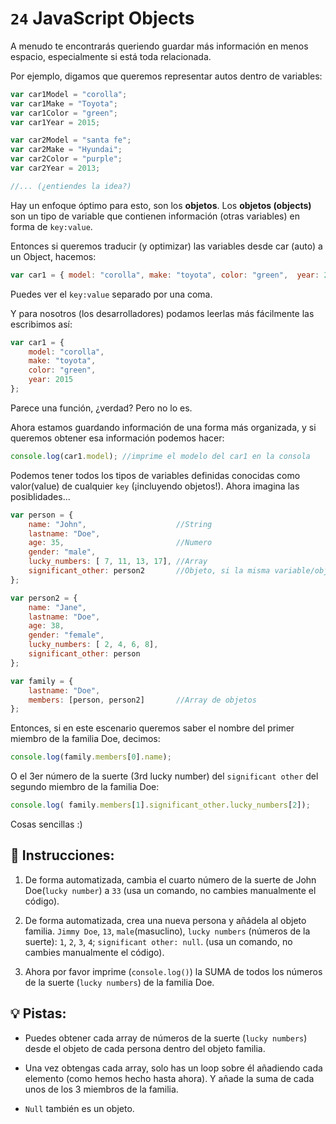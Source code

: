 # `24` JavaScript Objects

A menudo te encontrarás queriendo guardar más información en menos espacio, especialmente si está toda relacionada. 

Por ejemplo, digamos que queremos representar autos dentro de variables:

```js
var car1Model = "corolla";
var car1Make = "Toyota";
var car1Color = "green";
var car1Year = 2015;

var car2Model = "santa fe";
var car2Make = "Hyundai";
var car2Color = "purple";
var car2Year = 2013;

//... (¿entiendes la idea?)

```


Hay un enfoque óptimo para esto, son los **objetos**. Los **objetos (objects)** son un tipo de variable que contienen información (otras variables) en forma de `key:value`.

Entonces si queremos traducir (y optimizar) las variables desde car (auto) a un Object, hacemos:

```js
var car1 = { model: "corolla", make: "toyota", color: "green",  year: 2015};
```

Puedes ver el `key:value` separado por una coma. 

Y para nosotros (los desarrolladores) podamos leerlas más fácilmente las escribimos así:

```js
var car1 = {
    model: "corolla", 
    make: "toyota", 
    color: "green",  
    year: 2015
};
```

Parece una función, ¿verdad? Pero no lo es.

Ahora estamos guardando información de una forma más organizada, y si queremos obtener esa información podemos hacer:

```js
console.log(car1.model); //imprime el modelo del car1 en la consola
```

Podemos tener todos los tipos de variables definidas conocidas como valor(value) de cualquier `key` (¡incluyendo objetos!). Ahora imagina las posiblidades...

```js
var person = {
    name: "John",                    //String
    lastname: "Doe",
    age: 35,                         //Numero
    gender: "male",
    lucky_numbers: [ 7, 11, 13, 17], //Array
    significant_other: person2       //Objeto, si la misma variable/objeto definida después
};

var person2 = {
    name: "Jane",
    lastname: "Doe",
    age: 38,
    gender: "female",
    lucky_numbers: [ 2, 4, 6, 8],
    significant_other: person
};

var family = {
    lastname: "Doe",
    members: [person, person2]       //Array de objetos
};
```

Entonces, si en este escenario queremos saber el nombre del primer miembro de la familia Doe, decimos:

```js
console.log(family.members[0].name);
```

O el 3er número de la suerte (3rd lucky number) del `significant other` del segundo miembro de la familia Doe:

```js
console.log( family.members[1].significant_other.lucky_numbers[2]);
```

Cosas sencillas :)

## 📝 Instrucciones:

1. De forma automatizada, cambia el cuarto número de la suerte de John Doe(`lucky number`) a `33` (usa un comando, no cambies manualmente el código).

2. De forma automatizada, crea una nueva persona y añádela al objeto familia. `Jimmy Doe`, `13`, `male`(masuclino), `lucky numbers` (números de la suerte): `1`, `2`, `3`, `4`; `significant other: null`. (usa un comando, no cambies manualmente el código).

3. Ahora por favor imprime (`console.log()`) la SUMA de todos los números de la suerte (`lucky numbers`) de la familia Doe.

## 💡 Pistas:

+ Puedes obtener cada array de números de la suerte (`lucky numbers`) desde el objeto de cada persona dentro del objeto familia.

+ Una vez obtengas cada array, solo has un loop sobre él añadiendo cada elemento (como hemos hecho hasta ahora). Y añade la suma de cada unos de los 3 miembros de la familia.

+ `Null` también es un objeto.
